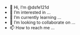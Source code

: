 - 👋 Hi, I’m @dsfe121d
- 👀 I’m interested in ...
- 🌱 I’m currently learning ...
- 💞️ I’m looking to collaborate on ...
- 📫 How to reach me ...

<!---
dsfe121d/dsfe121d is a ✨ special ✨ repository because its `README.md` (this file) appears on your GitHub profile.
You can click the Preview link to take a look at your changes.
--->
